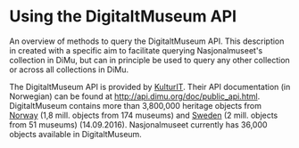 # Using the DigitaltMuseum API
An overview of methods to query the DigitaltMuseum API. This description in created with a specific aim to facilitate querying Nasjonalmuseet's collection in DiMu, but can in principle be used to query any other collection or across all collections in DiMu.

The DigitaltMuseum API is provided by [KulturIT](http://www.kulturit.no). 
Their API documentation (in Norwegian) can be found at http://api.dimu.org/doc/public_api.html.
DigitaltMuseum contains more than 3,800,000 heritage objects from [Norway](http://www.digitaltmuseum.no) (1,8 mill. objects from 174 museums) and [Sweden](http://www.digitaltmuseum.se) (2 mill. objects from 51 museums) (14.09.2016).
Nasjonalmuseet currently has 36,000 objects available in DigitaltMuseum.

